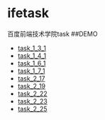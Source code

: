 # ifetask
百度前端技术学院task
##DEMO
- [task_1_3_1](https://fecoders.github.io/ifetask/task1/task_1_3_1.html)
- [task_1_4_1](https://fecoders.github.io/ifetask/task1/task_1_4_1.html)
- [task_1_6_1](http://fecoders.github.io/ifetask/task1/task_1_6_1/task_1_6_1.html)
- [task_1_7_1](http://fecoders.github.io/ifetask/task1/task_1_7_1/task_1_7_1.html)
- [task_2_17](http://fecoders.github.io/ifetask/task2/task_2_17/task_2_17.html)
- [task_2_19](http://fecoders.github.io/ifetask/task2/task_2_19/task_2_19.html)
- [task_2_22](http://fecoders.github.io/ifetask/task2/task_2_22.html)
- [task_2_23](http://fecoders.github.io/ifetask/task2/task_2_23/task_2_23.html)
- [task_2_25](http://fecoders.github.io/ifetask/task2/task_2_25/task_2_25.html)
